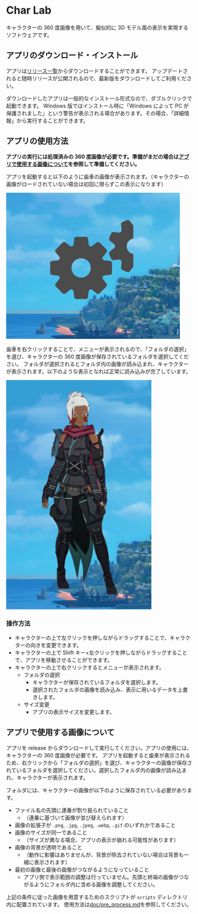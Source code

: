 # Char Lab

キャラクターの 360 度画像を用いて、擬似的に 3D モデル風の表示を実現するソフトウェアです。

## アプリのダウンロード・インストール

アプリは[リリース一覧](https://github.com/TenTakano/CharLab/releases)からダウンロードすることができます。
アップデートされると随時リリースが公開されるので、最新版をダウンロードしてご利用ください。

ダウンロードしたアプリは一般的なインストール形式なので、ダブルクリックで起動できます。
Windows 版ではインストール時に「Windows によって PC が保護されました」という警告が表示される場合があります。その場合、「詳細情報」から実行することができます。

## アプリの使用方法

**アプリの実行には処理済みの 360 度画像が必要です。準備がまだの場合は[アプリで使用する画像について](#アプリで使用する画像について)を参照して準備してください。**

アプリを起動すると以下のように歯車の画像が表示されます。（キャラクターの画像がロードされていない場合は初回に限らずこの表示になります）

![](./doc/images/default_image.png)

歯車を右クリックすることで、メニューが表示されるので、「フォルダの選択」を選び、キャラクターの 360 度画像が保存されているフォルダを選択してください。
フォルダが選択されるとフォルダ内の画像が読み込まれ、キャラクターが表示されます。以下のような表示となれば正常に読み込みが完了しています。

![](./doc/images/character.png)

### 操作方法

- キャラクターの上で左クリックを押しながらドラッグすることで、キャラクターの向きを変更できます。
- キャラクターの上で Shift キー+左クリックを押しながらドラッグすることで、アプリを移動させることができます。
- キャラクターの上で右クリックするとメニューが表示されます。
  - フォルダの選択
    - キャラクターが保存されているフォルダを選択します。
    - 選択されたフォルダの画像を読み込み、表示に用いるデータを上書きします。
  - サイズ変更
    - アプリの表示サイズを変更します。

## アプリで使用する画像について

アプリを release からダウンロードして実行してください。アプリの使用には、キャラクターの 360 度画像が必要です。
アプリを起動すると歯車が表示されるため、右クリックから「フォルダの選択」を選び、キャラクターの画像が保存されているフォルダを選択してください。選択したフォルダ内の画像が読み込まれ、キャラクターが表示されます。

フォルダには、キャラクターの画像が以下のように保存されている必要があります。

- ファイル名の先頭に連番が割り振られていること
  - （連番に基づいて画像が並び替えられます）
- 画像の拡張子が `.png`, `.jpg`, `.jpeg`, `.webp`, `.gif` のいずれかであること
- 画像のサイズが同一であること
  - （サイズが異なる場合、アプリの表示が崩れる可能性があります）
- 画像の背景が透明であること
  - （動作に影響はありませんが、背景が除去されていない場合は背景も一緒に表示されます）
- 最初の画像と最後の画像がつながるようになっていること
  - アプリ側で表示範囲の調整は行っていません。先頭と終端の画像がつながるようにフォルダ内に含める画像を調整してください。

上記の条件に従った画像を用意するためのスクリプトが `scripts` ディレクトリ内に配置されています。
使用方法は[doc/pre_process.md](./doc/pre_process.md)を参照してください。
